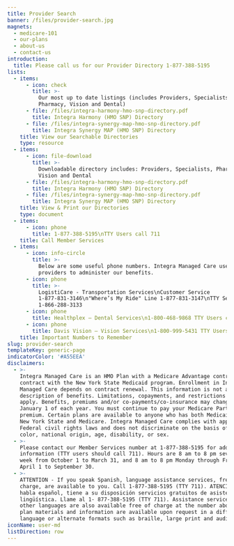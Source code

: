 ```yaml
---
title: Provider Search
banner: /files/provider-search.jpg
magnets:
  - medicare-101
  - our-plans
  - about-us
  - contact-us
introduction:
  title: Please call us for our Provider Directory 1-877-388-5195
lists:
  - items:
      - icon: check
        title: >-
          Our most up to date listings (includes Providers, Specialists,
          Pharmacy, Vision and Dental)
      - file: /files/integra-harmony-hmo-snp-directory.pdf
        title: Integra Harmony (HMO SNP) Directory
      - file: /files/integra-synergy-map-hmo-snp-directory.pdf
        title: Integra Synergy MAP (HMO SNP) Directory
    title: View our Searchable Directories
    type: resource
  - items:
      - icon: file-download
        title: >-
          Downloadable directory includes: Providers, Specialists, Pharmacy,
          Vision and Dental
      - file: /files/integra-harmony-hmo-snp-directory.pdf
        title: Integra Harmony (HMO SNP) Directory
      - file: /files/integra-synergy-map-hmo-snp-directory.pdf
        title: Integra Synergy MAP (HMO SNP) Directory
    title: View & Print our Directories
    type: document
  - items:
      - icon: phone
        title: 1-877-388-5195\nTTY Users call 711
    title: Call Member Services
  - items:
      - icon: info-circle
        title: >-
          Below are some useful phone numbers. Integra Managed Care uses these
          providers to administer our benefits.
      - icon: phone
        title: >-
          LogistiCare - Transportation Services\nCustomer Service
          1-877-831-3146\n"Where’s My Ride" Line 1-877-831-3147\nTTY Service
          1-866-288-3133
      - icon: phone
        title: Healthplex – Dental Services\n1-800-468-9868 TTY Users call 711
      - icon: phone
        title: Davis Vision – Vision Services\n1-800-999-5431 TTY Users call 711
    title: Important Numbers to Remember
slug: provider-search
templateKey: generic-page
indicatorColor: '#A55EEA'
disclaimers:
  - >-
    Integra Managed Care is an HMO Plan with a Medicare Advantage contract and a
    contract with the New York State Medicaid program. Enrollment in Integra
    Managed Care depends on contract renewal. This information is not a complete
    description of benefits. Limitations, copayments, and restrictions may
    apply. Benefits, premiums and/or co-payments/co-insurance may change on
    January 1 of each year. You must continue to pay your Medicare Part B
    premium. Certain plans are available to anyone who has both Medicaid from
    New York State and Medicare. Integra Managed Care complies with applicable
    Federal civil rights laws and does not discriminate on the basis of race,
    color, national origin, age, disability, or sex.
  - >-
    Please contact our Member Services number at 1-877-388-5195 for additional
    information (TTY users should call 711). Hours are 8 am to 8 pm seven days a
    week from October 1 to March 31, and 8 am to 8 pm Monday through Friday from
    April 1 to September 30.
  - >-
    ATTENTION - If you speak Spanish, language assistance services, free of
    charge, are available to you. Call 1-877-388-5195 (TTY 711). ATENCIÓN - si
    habla español, tiene a su disposición servicios gratuitos de asistencia
    lingüística. Llame al 1- 877-388-5195 (TTY 711). Assistance services for
    other languages are also available free of charge at the number above. All
    plan materials and information are available upon request in a different
    language or alternate formats such as braille, large print and audio.
iconName: user-md
listDirection: row
---
```


